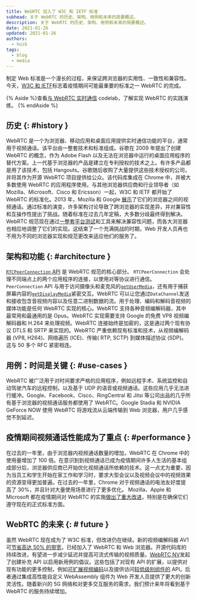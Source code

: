 ```yaml
---
title: WebRTC 加入了 W3C 和 IETF 标准
subhead: 关于 WebRTC 的历史、架构、用例和未来的简要概述。
description: 关于 WebRTC 的历史、架构、用例和未来的简要概述。
date: 2021-01-26
updated: 2021-01-26
authors:
  - huib
tags:
  - blog
  - media
---
```


制定 Web 标准是一个漫长的过程，来保证跨浏览器的实用性、一致性和兼容性。今天，[W3C 和 IETF](https://www.w3.org/2021/01/pressrelease-webrtc-rec.html.en)标志着疫情期间可能最重要的标准之一 WebRTC 的完成。

{% Aside %}查看[与 WebRTC 实时通信](https://codelabs.developers.google.com/codelabs/webrtc-web) codelab，了解实现 WebRTC 的实践演练。 {% endAside %}

## 历史 {: #history }

WebRTC 是一个为浏览器、移动应用和桌面应用提供实时通信功能的平台，通常用于视频通话。该平台由一整套技术和标准组成。谷歌在 2009 年提出了创建 WebRTC 的概念，作为 Adobe Flash 以及无法在浏览器中运行的桌面应用程序的替代方案。上一代基于浏览器的产品是建立在专利授权的技术之上。有许多产品都是用了该技术，包括 Hangouts。谷歌随后收购了大量提供这些技术授权的公司，并将其作为开源 WebRTC 项目提供给公众。该代码库集成在 Chrome 中，并被大多数使用 WebRTC 的应用程序使用。与其他浏览器供应商和行业领导者（如 Mozilla、Microsoft、Cisco 和 Ericsson）一起，W3C 和 IETF 都开始了 WebRTC 的标准化。2013 年，Mozilla 和 Google [展示](https://blog.chromium.org/2013/02/hello-firefox-this-is-chrome-calling.html)了它们的浏览器之间的视频通话。通过标准的演变，许多架构讨论导致了跨浏览器的实现差异，并对兼容性和互操作性提出了挑战。随着标准在过去几年定稿，大多数分歧最终得到解决。WebRTC 规范现在通过[一整套平台测试](https://wpt.fyi/results/webrtc?label=experimental&label=master&aligned)和工具来解决兼容性问题，而各大浏览器也相应地调整了它们的实现。这结束了一个充满挑战的时期，Web 开发人员再也不用为不同的浏览器实现和规范更改来适应他们的服务了。

## 架构和功能 {: #architecture }

[`RTCPeerConnection` API](https://developer.mozilla.org/docs/Web/API/RTCPeerConnection) 是 WebRTC 规范的核心部分。 `RTCPeerConnection` 会处理不同端点上的两个应用程序的连接，以使用对等协议进行通信。`PeerConnection` API 与用于访问摄像头和麦克风的[`getUserMedia`](https://developer.mozilla.org/docs/Web/API/MediaDevices/getUserMedia)，还有用于捕获屏幕内容的[`getDisplayMedia`](https://developer.mozilla.org/docs/Web/API/MediaDevices/getDisplayMedia)紧密交互。WebRTC 可以让您通过`DataChannel`发送和接收包含音视频内容以及任意二进制数据的流。用于处理、编码和解码音视频的媒体功能是任何 WebRTC 实现的核心。WebRTC 支持各种音频编解码器，其中最常用和最通用的是 Opus。WebRTC 实现需要支持 Google 的免费 VP8 视频编解码器和 H.264 来处理视频。WebRTC 连接始终是加密的，这是通过两个现有协议 DTLS 和 SRTP 来实现的。WebRTC 严重依赖现有标准和技术，从视频编解码器 (VP8, H264)、网络遍历 (ICE)、传输( RTP, SCTP) 到媒体描述协议 (SDP)。这与 50 多个 RFC 紧密相连。

## 用例：时间是关键 {: #use-cases }

WebRTC 被广泛用于对时间要求严格的应用程序，例如远程手术、系统监控和自动驾驶汽车的远程控制，以及基于 UDP 的语音或视频通话。这些应用几乎无法进行缓冲。Google、Facebook、Cisco、RingCentral 和 Jitsi 等公司出品的几乎所有基于浏览器的视频通话服务都使用了 WebRTC。Google Stadia 和 NVIDIA GeForce NOW 使用 WebRTC 将游戏流从云端传输到 Web 浏览器，用户几乎感觉不到延迟。

## 疫情期间视频通话性能成为了重点 {: #performance }

在过去的一年里，由于浏览器内视频通话数量的增加，WebRTC 在 Chrome 中的使用量增加了 100 倍。在意识到到视频通话已成为疫情期间许多人生活的基本组成部分后，浏览器供应商已开始优化视频通话所依赖的技术。这一点尤为重要，因为当员工和学生开始在家工作和学习时，要求大型会议以及视频会议中的视频效果的资源变得更加普遍。在过去的一年里，Chrome 对于视频通话的电池友好度提高了 30%，并且针对大量使用场景进行了更多优化。 Mozilla、Apple 和 Microsoft 都在疫情期间对 WebRTC 的实施[做出了重大改进](https://www.youtube.com/watch?v=YZROn-WsyO4)，特别是在确保它们遵守现在的正式标准方面。

## WebRTC 的未来 {: # future }

虽然 WebRTC 现在成为了 W3C 标准，但改进仍在继续。新的视频编解码器 AV1 可[节省高达 50% 的带宽](https://blog.google/products/duo/4-new-google-duo-features-help-you-stay-connected/)，已经加入了 WebRTC 和 Web 浏览器。开源代码库的持续改进，有望进一步减少延迟并提高可流式传输的视频质量。[WebRTC NV](https://www.w3.org/TR/webrtc-nv-use-cases/)发起了创建补充 API 以启用新用例的倡议。这些包括了对现有 API 的扩展，以提供对现有功能的更多控制，例如[可扩展视频编码](https://www.w3.org/TR/webrtc-svc/)以及提供访问[较低级别组件的](https://github.com/w3c/mediacapture-insertable-streams/blob/main/explainer.md) API。后者通过集成高性能自定义 WebAssembly 组件为 Web 开发人员提供了更大的创新灵活性。随着新兴的 5G 网络和对更多交互服务的需求，我们预计来年将看到基于 WebRTC 的服务持续增加。
